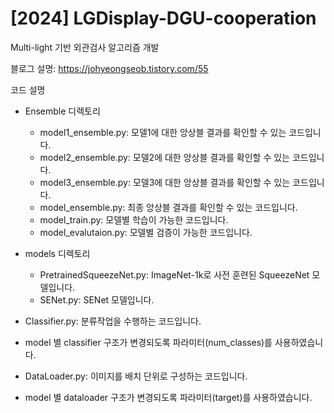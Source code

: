 # [2024] LGDisplay-DGU-cooperation
Multi-light 기반 외관검사 알고리즘 개발

블로그 설명: https://johyeongseob.tistory.com/55

코드 설명

- Ensemble 디렉토리
    - model1_ensemble.py: 모델1에 대한 앙상블 결과를 확인할 수 있는 코드입니다.
    - model2_ensemble.py: 모델2에 대한 앙상블 결과를 확인할 수 있는 코드입니다.
    - model3_ensemble.py: 모델3에 대한 앙상블 결과를 확인할 수 있는 코드입니다.
    - model_ensemble.py: 최종 앙상블 결과를 확인할 수 있는 코드입니다.
    - model_train.py: 모델별 학습이 가능한 코드입니다.
    - model_evalutaion.py: 모델별 검증이 가능한 코드입니다.

 - models 디렉토리
    - PretrainedSqueezeNet.py: ImageNet-1k로 사전 훈련된 SqueezeNet 모델입니다.
    - SENet.py: SENet 모델입니다.

 - Classifier.py: 분류작업을 수행하는 코드입니다.
  - model 별 classifier 구조가 변경되도록 파라미터(num_classes)를 사용하였습니다.

 - DataLoader.py: 이미지를 배치 단위로 구성하는 코드입니다.
  - model 별 dataloader 구조가 변경되도록 파라미터(target)를 사용하였습니다.
